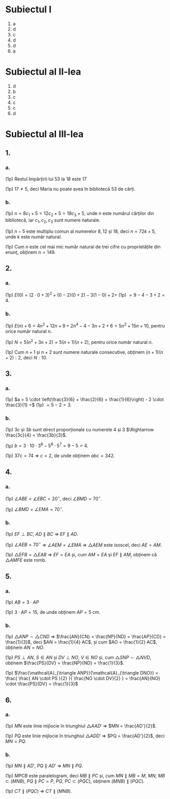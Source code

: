# Subiectul I

1. a
2. d
3. c
4. d
5. d
6. a

# Subiectul al II-lea

1. d
2. b
3. c
4. c
5. c
6. d

# Subiectul al III-lea

## 1.

### a.

(1p) Restul împărțirii lui $53$ la $18$ este $17$

(1p) $17 \neq 5$, deci Maria nu poate avea în bibliotecă $53$ de cărți.

### b.

(1p) $n = 8c_1 + 5 = 12c_2 + 5 = 18c_3 + 5$, unde $n$ este numărul cărților din bibliotecă, iar $c_1, c_2, c_3$ sunt numere naturale.

(1p) $n - 5$ este multiplu comun al numerelor $8, 12$ și $18$, deci $n = 72k + 5$, unde $k$ este număr natural.

(1p) Cum $n$ este cel mai mic număr natural de trei cifre cu proprietățile din enunț, obținem $n = 149$.

## 2.

### a.

(1p) $E(0) = (2 \cdot 0 + 3)^2 + (0 - 2)(0 + 2) - 3(1 - 0) + 2 =$
(1p) $= 9 - 4 - 3 + 2 = 4$.

### b.

(1p) $E(n) + 6 = 4n^2 + 12n + 9 + 2n^4 - 4 - 3n + 2 + 6 = 5n^2 + 15n + 10$, pentru orice număr natural $n$.

(1p) $N = 5(n^2 + 3n + 2) = 5(n + 1)(n + 2)$, pentru orice număr natural $n$.

(1p) Cum $n + 1$ și $n + 2$ sunt numere naturale consecutive, obținem $(n + 1)(n + 2) : 2$, deci $N : 10$.

## 3.

### a.

(1p) $a = 5 \cdot \left(\frac{3}{6} + \frac{2}{6} + \frac{1}{6}\right) - 2 \cdot \frac{3}{1} =$
(1p) $= 5 - 2 = 3$.

### b.

(1p) $3c$ și $3b$ sunt direct proporționale cu numerele $4$ și $3$ $\Rightarrow \frac{3c}{4} = \frac{3b}{3}$.

(1p) $b = 3 \cdot 10 \cdot 3^8 - 5^8 \cdot 5^7 = 9 - 5 = 4$.

(1p) $37c = 74$ $\Rightarrow$ $c = 2$, de unde obținem $abc = 342$.

## 4.

### a.

(1p) $\angle ABE = \angle EBC = 20^\circ$, deci $\angle BMD = 70^\circ$.

(1p) $\angle BMD = \angle EMA = 70^\circ$.

### b.

(1p) $EF \perp BC$, $AD \parallel BC$ $\Rightarrow$ $EF \parallel AD$.

(1p) $\angle AEB = 70^\circ$ $\Rightarrow$ $\angle AEM = \angle EMA$ $\Rightarrow$ $\triangle AEM$ este isoscel, deci $AE = AM$.

(1p) $\triangle EFB = \triangle EAB$ $\Rightarrow$ $EF = EA$ și, cum $AM = EA$ și $EF \parallel AM$, obținem că $\triangle AMFE$ este romb.

## 5.

### a.

(1p) $AB = 3 \cdot AP$

(1p) $3 \cdot AP = 15$, de unde obținem $AP = 5$ cm.

### b.

(1p) $\triangle ANP \sim \triangle CND$ $\Rightarrow$ $\frac{AN}{CN} = \frac{NP}{ND} = \frac{AP}{CD} = \frac{1}{3}$, deci $AN = \frac{1}{4} AC$, și cum $AO = \frac{1}{2} AC$, obținem $AN = NO$.

(1p) $PS \perp AN$, $S \in AN$ și $DV \perp NO$, $V \in NO$ și, cum $\triangle SNP \sim \triangle NVD$, obținem $\frac{PS}{DV} = \frac{NP}{ND} = \frac{1}{3}$.

(1p) $\frac{\mathcal{A}_{\triangle ANP}}{\mathcal{A}_{\triangle DNO}} = \frac{ \frac{ AN \cdot PS }{2} }{ \frac{NO \cdot DV}{2} } = \frac{AN}{NO} \cdot \frac{PS}{DV} = \frac{1}{3}$

## 6.

### a.

(1p) $MN$ este linie mijlocie în triunghiul $\triangle AAD'$ $\Rightarrow$ $MN = \frac{AD'}{2}$.

(1p) $PQ$ este linie mijlocie în triunghiul $\triangle ADD'$ $\Rightarrow$ $PQ = \frac{AD'}{2}$, deci $MN = PQ$.

### b.

(1p) $MN \parallel AD'$, $PQ \parallel AD'$ $\Rightarrow$ $MN \parallel PQ$.

(1p) $MPCB$ este paralelogram, deci $MB \parallel PC$ și, cum $MN \parallel MB = {M}$, $MN$, $MB \subset (MNB)$, $PQ \parallel PC = {P}$, $PQ$, $PC \subset (PQC)$, obținem $(MNB) \parallel (PQC)$.

(1p) $CT \parallel (PQC)$ $\Rightarrow$ $CT \parallel (MNB)$.
